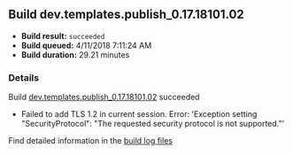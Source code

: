 ## Build dev.templates.publish_0.17.18101.02
- **Build result:** `succeeded`
- **Build queued:** 4/11/2018 7:11:24 AM
- **Build duration:** 29.21 minutes
### Details
Build [dev.templates.publish_0.17.18101.02](https://winappstudio.visualstudio.com/web/build.aspx?pcguid=a4ef43be-68ce-4195-a619-079b4d9834c2&builduri=vstfs%3a%2f%2f%2fBuild%2fBuild%2f25442) succeeded

+ Failed to add TLS 1.2 in current session. Error: 'Exception setting "SecurityProtocol": "The requested security protocol is not supported."'

Find detailed information in the [build log files](https://uwpctdiags.blob.core.windows.net/buildlogs/dev.templates.publish_0.17.18101.02_logs.zip)
